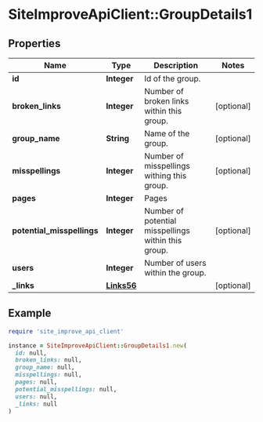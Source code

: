 # SiteImproveApiClient::GroupDetails1

## Properties

| Name | Type | Description | Notes |
| ---- | ---- | ----------- | ----- |
| **id** | **Integer** | Id of the group. |  |
| **broken_links** | **Integer** | Number of broken links within this group. | [optional] |
| **group_name** | **String** | Name of the group. | [optional] |
| **misspellings** | **Integer** | Number of misspellings withing this group. | [optional] |
| **pages** | **Integer** | Pages |  |
| **potential_misspellings** | **Integer** | Number of potential misspellings within this group. | [optional] |
| **users** | **Integer** | Number of users within the group. |  |
| **_links** | [**Links56**](Links56.md) |  | [optional] |

## Example

```ruby
require 'site_improve_api_client'

instance = SiteImproveApiClient::GroupDetails1.new(
  id: null,
  broken_links: null,
  group_name: null,
  misspellings: null,
  pages: null,
  potential_misspellings: null,
  users: null,
  _links: null
)
```

